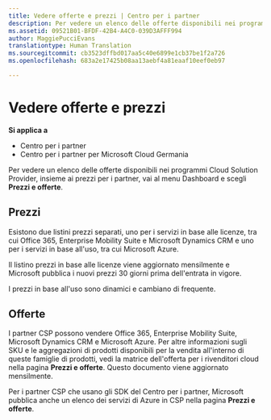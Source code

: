 ```yaml
---
title: Vedere offerte e prezzi | Centro per i partner
description: Per vedere un elenco delle offerte disponibili nei programmi Cloud Solution Provider, insieme ai prezzi per i partner, vai al menu Dashboard e scegli Prezzi e offerte.
ms.assetid: 09521B01-BFDF-42B4-A4C0-039D3AFFF994
author: MaggiePucciEvans
translationtype: Human Translation
ms.sourcegitcommit: cb3523dffbd017aa5c40e6899e1cb37be1f2a726
ms.openlocfilehash: 683a2e17425b08aa13aebf4a81eaaf10eef0eb97

---
```


# Vedere offerte e prezzi

**Si applica a**

-  Centro per i partner
-  Centro per i partner per Microsoft Cloud Germania

Per vedere un elenco delle offerte disponibili nei programmi Cloud Solution Provider, insieme ai prezzi per i partner, vai al menu Dashboard e scegli **Prezzi e offerte**.

## Prezzi


Esistono due listini prezzi separati, uno per i servizi in base alle licenze, tra cui Office 365, Enterprise Mobility Suite e Microsoft Dynamics CRM e uno per i servizi in base all'uso, tra cui Microsoft Azure.

Il listino prezzi in base alle licenze viene aggiornato mensilmente e Microsoft pubblica i nuovi prezzi 30 giorni prima dell'entrata in vigore.

I prezzi in base all'uso sono dinamici e cambiano di frequente.

## Offerte


I partner CSP possono vendere Office 365, Enterprise Mobility Suite, Microsoft Dynamics CRM e Microsoft Azure. Per altre informazioni sugli SKU e le aggregazioni di prodotti disponibili per la vendita all'interno di queste famiglie di prodotti, vedi la matrice dell'offerta per i rivenditori cloud nella pagina **Prezzi e offerte**. Questo documento viene aggiornato mensilmente.

Per i partner CSP che usano gli SDK del Centro per i partner, Microsoft pubblica anche un elenco dei servizi di Azure in CSP nella pagina **Prezzi e offerte**.

 

 






<!--HONumber=Jan17_HO2-->


